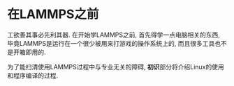 # 在LAMMPS之前

工欲善其事必先利其器. 在开始学LAMMPS之前, 首先得学一点电脑相关的东西, 毕竟LAMMPS是运行在一个很少被用来打游戏的操作系统上的, 而且很多工具也不是开箱即用的.

为了能扫清使用LAMMPS过程中与专业无关的障碍, **初识**部分将介绍Linux的使用和程序编译的过程. 